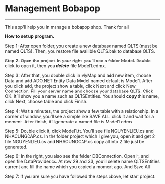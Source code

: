 # Management Bobapop
--------------------------------------------------------------------------------
This app'll help you in manage a bobapop shop. Thank for all 


**How to set up program.**


Step 1: After open folder, you create a new database named QLTS (must be named QLTS). Then, you restore file availible QLTS.bak to database QLTS.


Step 2: Open the project. In your right, you’ll see a folder Model. Double click to open it, then you **_delete_** file Model1.edmx.


Step 3: After that, you double click in MyMap and add new item, choose Data and add ADO.NET Entity Data Model named default is Model1. After you click add, the project show a table, click Next and click New Connection. Fill your server name and choose your database QLTS. Click OK. It’ll show you a name such as QLTSEntities. You should **copy** this name, click Next, choose table and click Finish.


Step 4: Wait a minutes, the project show a few table with a relationship. In a corner of window, you’ll see a simple like SAVE ALL, click it and wait for a moment. After finish, it’ll generate a named file is Model1.edmx.


Step 5: Double click it, click Model1.tt. You’ll see file NGUYENLIEU.cs and NHACUNGCAP.cs. In the folder project which I give you, open it and get 2 file NGUYENLIEU.cs and NHACUNGCAP.cs copy all into 2 file just be generated.


Step 6: In the right, you also see the folder DBConnection. Open it, and open file DataProvider.cs. At row 29 and 33, you’ll delete name QLTSEntities current and fill the name which you copied a moment ago. And Save All


Step 7: If you are sure you have followed the steps above, let start project.
